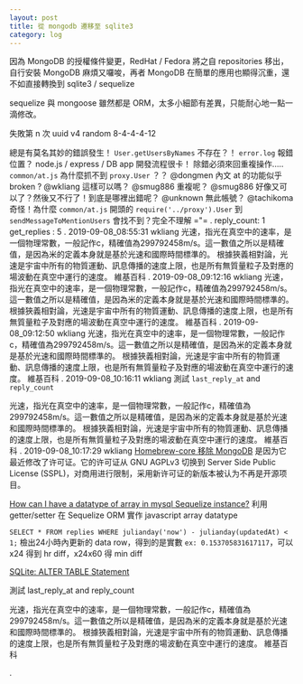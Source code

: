 ```yaml
---
layout: post
title: 從 mongodb 遷移至 sqlite3
category: log
---
```

因為 MongoDB 的授權條件變更，RedHat / Fedora 將之自 repositories 移出，自行安裝 MongoDB 麻煩又囉唆，再者 MongoDB 在簡單的應用也顯得沉重，還不如直接轉換到 sqlite3 / sequelize

sequelize 與 mongoose 雖然都是 ORM，太多小細節有差異，只能耐心地一點一滴修改。

失敗第 n 次
uuid v4 random 8-4-4-4-12

總是有莫名其妙的錯誤發生！
`User.getUsersByNames` 不存在？！ 
`error.log` 報錯位置？
node.js / express / DB app 開發流程很卡！
除錯必須來回重複操作.....
`common/at.js` 為什麼抓不到 `proxy.User` ？？
@dongmen 內文 at 的功能似乎 broken ? @wkliang 這樣可以嗎？ @smug886 重複呢？
@smug886 好像又可以了？然後又不行了！到底是哪裡出錯呢？ @unknown 無此帳號？
@tachikoma 奇怪！為什麼 `common/at.js` 開頭的 `require('../proxy').User` 到 `sendMessageToMentionUsers` 會找不到？完全不理解 ="=
.
reply_count: 1
get_replies : 5
.
2019-09-08_08:55:31 wkliang
光速，指光在真空中的速率，是一個物理常數，一般記作c，精確值為299792458m/s。這一數值之所以是精確值，是因為米的定義本身就是基於光速和國際時間標準的。 根據狹義相對論，光速是宇宙中所有的物質運動、訊息傳播的速度上限，也是所有無質量粒子及對應的場波動在真空中運行的速度。 維基百科
.
2019-09-08_09:12:16 wkliang
光速，指光在真空中的速率，是一個物理常數，一般記作c，精確值為299792458m/s。這一數值之所以是精確值，是因為米的定義本身就是基於光速和國際時間標準的。 根據狹義相對論，光速是宇宙中所有的物質運動、訊息傳播的速度上限，也是所有無質量粒子及對應的場波動在真空中運行的速度。 維基百科
.
2019-09-08_09:12:50 wkliang
光速，指光在真空中的速率，是一個物理常數，一般記作c，精確值為299792458m/s。這一數值之所以是精確值，是因為米的定義本身就是基於光速和國際時間標準的。 根據狹義相對論，光速是宇宙中所有的物質運動、訊息傳播的速度上限，也是所有無質量粒子及對應的場波動在真空中運行的速度。 維基百科
.
2019-09-08_10:16:11 wkliang
測試 `last_reply_at` and `reply_count`

光速，指光在真空中的速率，是一個物理常數，一般記作c，精確值為299792458m/s。這一數值之所以是精確值，是因為米的定義本身就是基於光速和國際時間標準的。 根據狹義相對論，光速是宇宙中所有的物質運動、訊息傳播的速度上限，也是所有無質量粒子及對應的場波動在真空中運行的速度。 維基百科
.
2019-09-08_10:17:29 wkliang
[Homebrew-core 移除 MongoDB](https://www.solidot.org/story?sid=61949) 是因为它最近修改了许可证。它的许可证从 GNU AGPLv3 切换到 Server Side Public License (SSPL)，对商用进行限制，采用新许可证的新版本被认为不再是开源项目。

[How can I have a datatype of array in mysql Sequelize instance?](https://stackoverflow.com/questions/41860792/how-can-i-have-a-datatype-of-array-in-mysql-sequelize-instance)
利用 getter/setter 在 Sequelize ORM 實作 javascript array datatype

`SELECT * FROM replies WHERE julianday('now') - julianday(updatedAt) < 1;`
檢出24小時內更新的 data row，得到的是實數 `ex: 0.153705831617117`，可以 x24 得到 hr diff，x24x60 得 min diff

[SQLite: ALTER TABLE Statement](https://www.techonthenet.com/sqlite/tables/alter_table.php)

測試 last_reply_at and reply_count

光速，指光在真空中的速率，是一個物理常數，一般記作c，精確值為299792458m/s。這一數值之所以是精確值，是因為米的定義本身就是基於光速和國際時間標準的。 根據狹義相對論，光速是宇宙中所有的物質運動、訊息傳播的速度上限，也是所有無質量粒子及對應的場波動在真空中運行的速度。 維基百科

.
